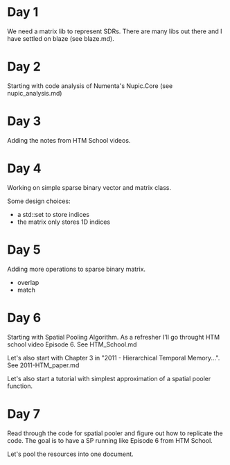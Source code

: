 

# Day 1

We need a matrix lib to represent SDRs. There are many libs out there and I have settled on blaze (see blaze.md).

# Day 2

Starting with code analysis of Numenta's Nupic.Core (see nupic_analysis.md)

# Day 3

Adding the notes from HTM School videos.

# Day 4

Working on simple sparse binary vector and matrix class.

Some design choices:

* a std::set to store indices
* the matrix only stores 1D indices

# Day 5

Adding more operations to sparse binary matrix.

* overlap
* match

# Day 6

Starting with Spatial Pooling Algorithm. As a refresher I'll go throught HTM school video Episode 6. See HTM_School.md

Let's also start with Chapter 3 in "2011 - Hierarchical Temporal Memory...". See 2011-HTM_paper.md

Let's also start a tutorial with simplest approximation of a spatial pooler function.

# Day 7

Read through the code for spatial pooler and figure out how to replicate the code. The goal is to have a SP running like
Episode 6 from HTM School.

Let's pool the resources into one document.